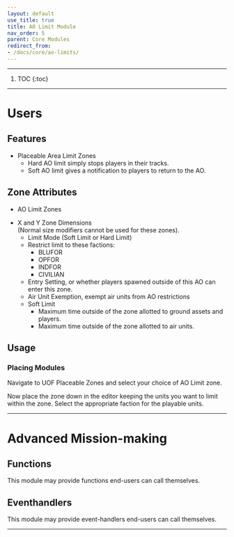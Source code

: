 ```yaml
---
layout: default
use_title: true
title: AO Limit Module
nav_order: 5
parent: Core Modules
redirect_from: 
- /docs/core/ao-limits/
---
```


---

1. TOC
{:toc}

---

# Users

## Features

- Placeable Area Limit Zones
  * Hard AO limit simply stops players in their tracks.
  * Soft AO limit gives a notification to players to return to the AO.

## Zone Attributes

- AO Limit Zones
* X and Y Zone Dimensions  
   (Normal size modifiers cannot be used for these zones).
  * Limit Mode (Soft Limit or Hard Limit)
  * Restrict limit to these factions:
    * BLUFOR
    * OPFOR
    * INDFOR
    * CIVILIAN
  * Entry Setting, or whether players spawned outside of this AO can enter this zone.
  * Air Unit Exemption, exempt air units from AO restrictions
  * Soft Limit
    * Maximum time outside of the zone allotted to ground assets and players.
    * Maximum time outside of the zone allotted to air units.

## Usage

### Placing Modules

Navigate to UOF Placeable Zones and select your choice of AO Limit zone.
<!-- TODO: Re-phrase above ASAP! -->
Now place the zone down in the editor keeping the units you want to limit within the zone. Select the appropriate faction for the playable units.

<!-- ![~Example Zone~]({{ site.baseurl }}/resources/images/ao-limit/example.png){:class="img-responsive"} -->

---

# Advanced Mission-making

## Functions
This module may provide functions end-users can call themselves.

## Eventhandlers
This module may provide event-handlers end-users can call themselves.

---
